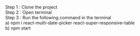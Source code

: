 Step 1 : Clone the project <br>
Step 2 : Open terminal <br>
Step 3 : Run the following command in the terminal<br> 
a) npm i react-multi-date-picker react-super-responsive-table <br>
b) npm start
